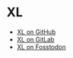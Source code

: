 # XL
- [XL on GitHub](https://github.com/xlsigned)
- [XL on GitLab](https://gitlab.com/xlsigned)
- [XL on Fosstodon](https://fosstodon.org/@xl)
